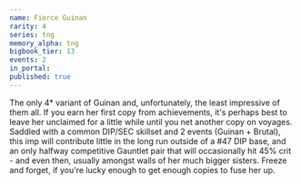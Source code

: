```yaml
---
name: Fierce Guinan
rarity: 4
series: tng
memory_alpha: tng
bigbook_tier: 13
events: 2
in_portal:
published: true
---
```


The only 4* variant of Guinan and, unfortunately, the least impressive of them all. If you earn her first copy from achievements, it's perhaps best to leave her unclaimed for a little while until you net another copy on voyages. Saddled with a common DIP/SEC skillset and 2 events (Guinan + Brutal), this imp will contribute little in the long run outside of a #47 DIP base, and an only halfway competitive Gauntlet pair that will occasionally hit 45% crit - and even then, usually amongst walls of her much bigger sisters. Freeze and forget, if you're lucky enough to get enough copies to fuse her up.
